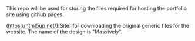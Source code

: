 This repo will be used for storing the files required for hosting the portfolio site using github pages.

(https://html5up.net/)[Site] for downloading the original generic files for the website.
The name of the design is "Massively".